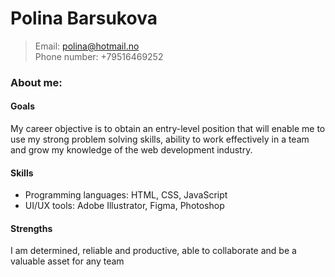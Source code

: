 # Polina Barsukova
> Email: polina@hotmail.no\
> Phone number: +79516469252

### About me:
#### Goals 
My career objective is to obtain an entry-level position that will enable me to use my strong problem solving skills, 
ability to work effectively in a team and grow my knowledge of the web development industry.
        
#### Skills
* Programming languages: HTML, CSS, JavaScript
* UI/UX tools: Adobe Illustrator, Figma, Photoshop
        
#### Strengths
I am determined, reliable and productive, able to collaborate and be a valuable asset for any team
